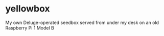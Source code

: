 # yellowbox
My own Deluge-operated seedbox served from under my desk on an old Raspberry Pi 1 Model B
